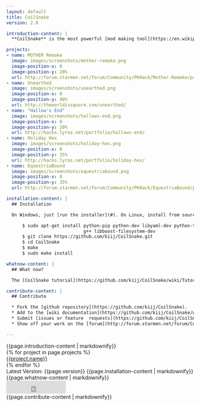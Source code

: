 ```yaml
---
layout: default
title: CoilSnake
version: 2.0

introduction-content: |
  **CoilSnake** is the most powerful [mod making tool](https://en.wikipedia.org/wiki/Game_mod) for the game [*EarthBound*](https://en.wikipedia.org/wiki/EarthBound). CoilSnake has been used to create several entirely original games using the *EarthBound* engine:

projects:
- name: MOTHER Remake
  image: images/screenshots/mother-remake.png
  image-position-x: 0
  image-position-y: 20%
  url: http://forum.starmen.net/forum/Community/PKHack/Mother-Remake/page/1/
- name: Unearthed
  image: images/screenshots/unearthed.png
  image-position-x: 0
  image-position-y: 40%
  url: http://theworldissquare.com/unearthed/
- name: "Hallow's End"
  image: images/screenshots/hallows-end.png
  image-position-x: 0
  image-position-y: 20%
  url: http://hacks.lyros.net/portfolio/hallows-end/
- name: Holiday Hex
  image: images/screenshots/holiday-hex.png
  image-position-x: 0
  image-position-y: 35%
  url: http://hacks.lyros.net/portfolio/holiday-hex/
- name: EquestriaBound
  image: images/screenshots/equestriabound.png
  image-position-x: 0
  image-position-y: 35%
  url: http://forum.starmen.net/forum/Community/PKHack/EquestriaBound/page/1/

installation-content: |
  ## Installation

  On Windows, just [run the installer](#). On Linux, install from source:

      $ sudo apt-get install python-pip python-dev libyaml-dev python-tk \
                             g++ libboost-filesystem-dev
      $ git clone https://github.com/kiij/CoilSnake.git
      $ cd CoilSnake
      $ make 
      $ sudo make install

whatnow-content: |
  ## What now?

  The [CoilSnake tutorial](https://github.com/kiij/CoilSnake/wiki/Tutorial) is the best place to get started.

contribute-content: |
  ## Contribute

  * Fork the [github repository](https://github.com/kiij/CoilSnake).
  * Add to the [wiki documentation](https://github.com/kiij/CoilSnake/wiki).
  * Submit [issues or feature  requests](https://github.com/kiij/CoilSnake/issues).
  * Show off your work on the [forum](http://forum.starmen.net/forum/Community/PKHack) or [IRC channel](irc://irc.thinstack.net/pkhax).

---
```


<section id="introduction">
  {{page.introduction-content | markdownify}}

  <div class="pure-g-r">
    {% for project in page.projects %}
    <div class="pure-u-1-2">
      <div class="project">
        <div class="project_button"
             style="background-image: url('{{ project.image }}'); background-position: {{ project.image-position-x}} {{project.image-position-y}};">
          <a href="{{ project.url }}">
            <span>{{project.name}}</span>
          </a>
        </div>
      </div>
    </div>
    {% endfor %}
  </div>
</section>

<section id="installation">
  <span class="topright">Latest Version: {{page.version}}</span>
  {{page.installation-content | markdownify}}
</section>

<section id="whatnow">
  {{page.whatnow-content | markdownify}}
</section>

<section id="contribute">
  <div class="topright"><iframe src="http://ghbtns.com/github-btn.html?user=kiij&amp;repo=CoilSnake&amp;type=watch&amp;count=true&amp;size=large" width="160" height="35" style="border: none;"> </iframe></div>
  {{page.contribute-content | markdownify}}
</section>
